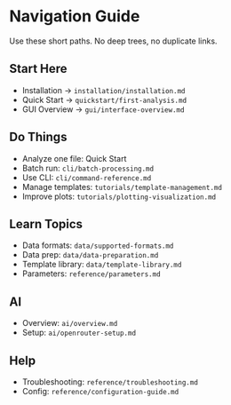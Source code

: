 # Navigation Guide

Use these short paths. No deep trees, no duplicate links.

## Start Here
- Installation → `installation/installation.md`
- Quick Start → `quickstart/first-analysis.md`
- GUI Overview → `gui/interface-overview.md`

## Do Things
- Analyze one file: Quick Start
- Batch run: `cli/batch-processing.md`
- Use CLI: `cli/command-reference.md`
- Manage templates: `tutorials/template-management.md`
- Improve plots: `tutorials/plotting-visualization.md`

## Learn Topics
- Data formats: `data/supported-formats.md`
- Data prep: `data/data-preparation.md`
- Template library: `data/template-library.md`
- Parameters: `reference/parameters.md`

## AI
- Overview: `ai/overview.md`
- Setup: `ai/openrouter-setup.md`

## Help
- Troubleshooting: `reference/troubleshooting.md`
- Config: `reference/configuration-guide.md`